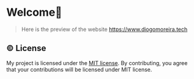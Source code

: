 

# Welcome👋

> Here is the preview of the website https://www.diogomoreira.tech

## ©️ License

My project is licensed under the [MIT license](./LICENSE). By contributing, you agree that your contributions will be licensed under MIT license.
